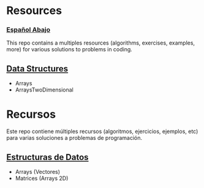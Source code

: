 # Resources 
### [Español Abajo](https://github.com/josechavarriacr/Resources/blob/master/README.md#recursos)
This repo contains a multiples resources (algorithms, exercises, examples, more) for various solutions to problems in coding.

## [Data Structures](https://github.com/josechavarriacr/Resources/tree/master/Data%20Structures)
- Arrays
- ArraysTwoDimensional


# Recursos
Este repo contiene múltiples recursos (algoritmos, ejercicios, ejemplos, etc) para varias soluciones a problemas de programación.
## [Estructuras de Datos](https://github.com/josechavarriacr/Resources/tree/master/Versi%C3%B3n%20Espa%C3%B1ol/Estructuras%20de%20Datos)
- Arrays (Vectores)
- Matrices (Arrays 2D)

